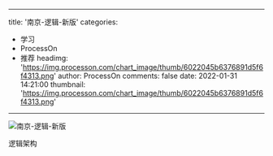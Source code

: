 
---
title: '南京-逻辑-新版'
categories: 
 - 学习
 - ProcessOn
 - 推荐
headimg: 'https://img.processon.com/chart_image/thumb/6022045b6376891d5f6f4313.png'
author: ProcessOn
comments: false
date: 2022-01-31 14:21:00
thumbnail: 'https://img.processon.com/chart_image/thumb/6022045b6376891d5f6f4313.png'
---

<div>   
<img class="thumb" alt="南京-逻辑-新版" src="https://img.processon.com/chart_image/thumb/6022045b6376891d5f6f4313.png" referrerpolicy="no-referrer">
<p>逻辑架构</p>  
</div>
            